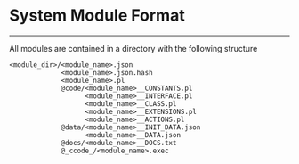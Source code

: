 # System Module Format
---
All modules are contained in a directory with the following structure

    <module_dir>/<module_name>.json
                 <module_name>.json.hash
                 <module_name>.pl
                 @code/<module_name>__CONSTANTS.pl
                       <module_name>__INTERFACE.pl
                       <module_name>__CLASS.pl
                       <module_name>__EXTENSIONS.pl
                       <module_name>__ACTIONS.pl
                 @data/<module_name>__INIT_DATA.json
                       <module_name>__DATA.json
                 @docs/<module_name>__DOCS.txt
                 @_ccode_/<module_name>.exec

